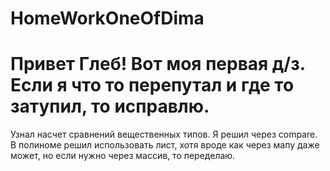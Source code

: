 # HomeWorkOneOfDima

# Привет Глеб! Вот моя первая д/з. Если я что то перепутал и где то затупил, то исправлю.
Узнал насчет сравнений вещественных типов. Я решил через compare.
В полиноме решил использовать лист, хотя вроде как через мапу даже может, но если нужно через массив, то переделаю.
